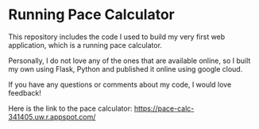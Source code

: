 # Running Pace Calculator

This repository includes the code I used to build my very first web application, which is a running pace calculator. 

Personally, I do not love any of the ones that are available online, so I built my own using Flask, Python and published it online using google cloud. 

If you have any questions or comments about my code, I would love feedback!

Here is the link to the pace calculator: https://pace-calc-341405.uw.r.appspot.com/
